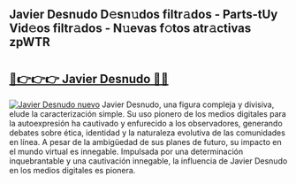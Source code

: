 ## Javier Desnudo D𝚎sn𝚞dos filtr𝚊dos - Parts-tUy Vid𝚎os filtr𝚊dos - N𝚞evas f𝚘tos atr𝚊ctivas zpWTR

# <h2><a href="http://mb73yc.tromn.icu/?c=Javier+Desnudo">🔗👉👉👉 Javier Desnudo 🔗🔗</a></h2>

[![Javier Desnudo nuevo](https://i.imgur.com/pEAQMta.gif)](http://mb73yc.tromn.icu/?c=Javier+Desnudo)
Javier Desnudo, una figura compleja y divisiva, elude la caracterización simple. Su uso pionero de los medios digitales para la autoexpresión ha cautivado y enfurecido a los observadores, generando debates sobre ética, identidad y la naturaleza evolutiva de las comunidades en línea. A pesar de la ambigüedad de sus planes de futuro, su impacto en el mundo virtual es innegable. Impulsada por una determinación inquebrantable y una cautivación innegable, la influencia de Javier Desnudo en los medios digitales es pionera.
